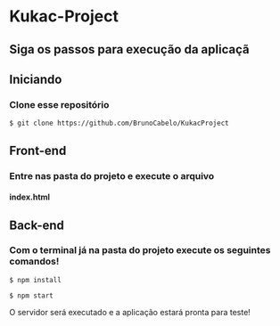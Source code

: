 # Kukac-Project
## Siga os passos para execução da aplicaçã

## Iniciando

### Clone esse repositório
```
$ git clone https://github.com/BrunoCabelo/KukacProject
```

## Front-end

### Entre nas pasta do projeto e execute o arquivo 

#### index.html

## Back-end

### Com o terminal já na pasta do projeto execute os seguintes comandos!
```
$ npm install
```
```
$ npm start
```
O servidor será executado e a aplicação estará pronta para teste!

